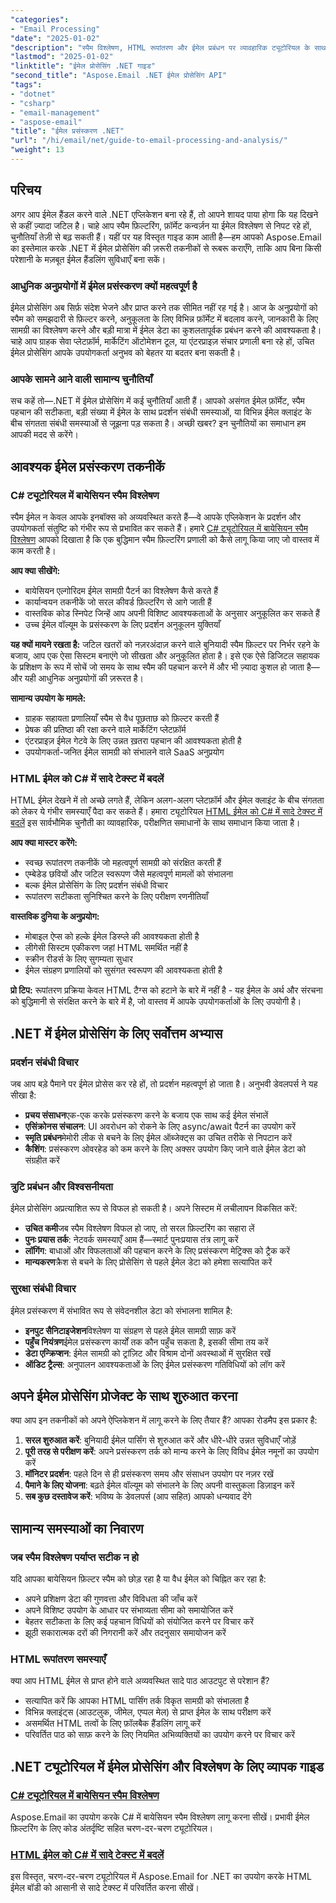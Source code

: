 ```yaml
---
"categories":
- "Email Processing"
"date": "2025-01-02"
"description": "स्पैम विश्लेषण, HTML रूपांतरण और ईमेल प्रबंधन पर व्यावहारिक ट्यूटोरियल के साथ .NET में ईमेल प्रोसेसिंग में महारत हासिल करें। वास्तविक कोड उदाहरण भी शामिल हैं।"
"lastmod": "2025-01-02"
"linktitle": "ईमेल प्रोसेसिंग .NET गाइड"
"second_title": "Aspose.Email .NET ईमेल प्रोसेसिंग API"
"tags":
- "dotnet"
- "csharp"
- "email-management"
- "aspose-email"
"title": "ईमेल प्रसंस्करण .NET"
"url": "/hi/email/net/guide-to-email-processing-and-analysis/"
"weight": 13
---
```


## परिचय

अगर आप ईमेल हैंडल करने वाले .NET एप्लिकेशन बना रहे हैं, तो आपने शायद पाया होगा कि यह दिखने से कहीं ज़्यादा जटिल है। चाहे आप स्पैम फ़िल्टरिंग, फ़ॉर्मेट कन्वर्ज़न या ईमेल विश्लेषण से निपट रहे हों, चुनौतियाँ तेज़ी से बढ़ सकती हैं। यहीं पर यह विस्तृत गाइड काम आती है—हम आपको Aspose.Email का इस्तेमाल करके .NET में ईमेल प्रोसेसिंग की ज़रूरी तकनीकों से रूबरू कराएँगे, ताकि आप बिना किसी परेशानी के मज़बूत ईमेल हैंडलिंग सुविधाएँ बना सकें।

### आधुनिक अनुप्रयोगों में ईमेल प्रसंस्करण क्यों महत्वपूर्ण है

ईमेल प्रोसेसिंग अब सिर्फ़ संदेश भेजने और प्राप्त करने तक सीमित नहीं रह गई है। आज के अनुप्रयोगों को स्पैम को समझदारी से फ़िल्टर करने, अनुकूलता के लिए विभिन्न फ़ॉर्मेट में बदलाव करने, जानकारी के लिए सामग्री का विश्लेषण करने और बड़ी मात्रा में ईमेल डेटा का कुशलतापूर्वक प्रबंधन करने की आवश्यकता है। चाहे आप ग्राहक सेवा प्लेटफ़ॉर्म, मार्केटिंग ऑटोमेशन टूल, या एंटरप्राइज़ संचार प्रणाली बना रहे हों, उचित ईमेल प्रोसेसिंग आपके उपयोगकर्ता अनुभव को बेहतर या बदतर बना सकती है।

### आपके सामने आने वाली सामान्य चुनौतियाँ

सच कहें तो—.NET में ईमेल प्रोसेसिंग में कई चुनौतियाँ आती हैं। आपको असंगत ईमेल फ़ॉर्मेट, स्पैम पहचान की सटीकता, बड़ी संख्या में ईमेल के साथ प्रदर्शन संबंधी समस्याओं, या विभिन्न ईमेल क्लाइंट के बीच संगतता संबंधी समस्याओं से जूझना पड़ सकता है। अच्छी खबर? इन चुनौतियों का समाधान हम आपकी मदद से करेंगे।

## आवश्यक ईमेल प्रसंस्करण तकनीकें

### C# ट्यूटोरियल में बायेसियन स्पैम विश्लेषण

स्पैम ईमेल न केवल आपके इनबॉक्स को अव्यवस्थित करते हैं—वे आपके एप्लिकेशन के प्रदर्शन और उपयोगकर्ता संतुष्टि को गंभीर रूप से प्रभावित कर सकते हैं। हमारे [C# ट्यूटोरियल में बायेसियन स्पैम विश्लेषण](./bayesian-spam-analysis-in-csharp/) आपको दिखाता है कि एक बुद्धिमान स्पैम फ़िल्टरिंग प्रणाली को कैसे लागू किया जाए जो वास्तव में काम करती है।

**आप क्या सीखेंगे:**
- बायेसियन एल्गोरिदम ईमेल सामग्री पैटर्न का विश्लेषण कैसे करते हैं
- कार्यान्वयन तकनीकें जो सरल कीवर्ड फ़िल्टरिंग से आगे जाती हैं  
- वास्तविक कोड स्निपेट जिन्हें आप अपनी विशिष्ट आवश्यकताओं के अनुसार अनुकूलित कर सकते हैं
- उच्च ईमेल वॉल्यूम के प्रसंस्करण के लिए प्रदर्शन अनुकूलन युक्तियाँ

**यह क्यों मायने रखता है:** जटिल खतरों को नज़रअंदाज़ करने वाले बुनियादी स्पैम फ़िल्टर पर निर्भर रहने के बजाय, आप एक ऐसा सिस्टम बनाएंगे जो सीखता और अनुकूलित होता है। इसे एक ऐसे डिजिटल सहायक के प्रशिक्षण के रूप में सोचें जो समय के साथ स्पैम की पहचान करने में और भी ज़्यादा कुशल हो जाता है—और यही आधुनिक अनुप्रयोगों की ज़रूरत है।

**सामान्य उपयोग के मामले:**
- ग्राहक सहायता प्रणालियाँ स्पैम से वैध पूछताछ को फ़िल्टर करती हैं
- प्रेषक की प्रतिष्ठा की रक्षा करने वाले मार्केटिंग प्लेटफ़ॉर्म
- एंटरप्राइज़ ईमेल गेटवे के लिए उन्नत ख़तरा पहचान की आवश्यकता होती है
- उपयोगकर्ता-जनित ईमेल सामग्री को संभालने वाले SaaS अनुप्रयोग

### HTML ईमेल को C# में सादे टेक्स्ट में बदलें

HTML ईमेल देखने में तो अच्छे लगते हैं, लेकिन अलग-अलग प्लेटफ़ॉर्म और ईमेल क्लाइंट के बीच संगतता को लेकर ये गंभीर समस्याएँ पैदा कर सकते हैं। हमारा ट्यूटोरियल [HTML ईमेल को C# में सादे टेक्स्ट में बदलें](./convert-html-email-to-plain-text/) इस सार्वभौमिक चुनौती का व्यावहारिक, परीक्षणित समाधानों के साथ समाधान किया जाता है।

**आप क्या मास्टर करेंगे:**
- स्वच्छ रूपांतरण तकनीकें जो महत्वपूर्ण सामग्री को संरक्षित करती हैं
- एम्बेडेड छवियों और जटिल स्वरूपण जैसे महत्वपूर्ण मामलों को संभालना
- बल्क ईमेल प्रोसेसिंग के लिए प्रदर्शन संबंधी विचार
- रूपांतरण सटीकता सुनिश्चित करने के लिए परीक्षण रणनीतियाँ

**वास्तविक दुनिया के अनुप्रयोग:**
- मोबाइल ऐप्स को हल्के ईमेल डिस्प्ले की आवश्यकता होती है
- लीगेसी सिस्टम एकीकरण जहां HTML समर्थित नहीं है
- स्क्रीन रीडर्स के लिए सुगम्यता सुधार
- ईमेल संग्रहण प्रणालियों को सुसंगत स्वरूपण की आवश्यकता होती है

**प्रो टिप:** रूपांतरण प्रक्रिया केवल HTML टैग्स को हटाने के बारे में नहीं है - यह ईमेल के अर्थ और संरचना को बुद्धिमानी से संरक्षित करने के बारे में है, जो वास्तव में आपके उपयोगकर्ताओं के लिए उपयोगी है।

## .NET में ईमेल प्रोसेसिंग के लिए सर्वोत्तम अभ्यास

### प्रदर्शन संबंधी विचार

जब आप बड़े पैमाने पर ईमेल प्रोसेस कर रहे हों, तो प्रदर्शन महत्वपूर्ण हो जाता है। अनुभवी डेवलपर्स ने यह सीखा है:

- **प्रचय संसाधन**एक-एक करके प्रसंस्करण करने के बजाय एक साथ कई ईमेल संभालें
- **एसिंक्रोनस संचालन**: UI अवरोधन को रोकने के लिए async/await पैटर्न का उपयोग करें
- **स्मृति प्रबंधन**मेमोरी लीक से बचने के लिए ईमेल ऑब्जेक्ट्स का उचित तरीके से निपटान करें
- **कैशिंग**: प्रसंस्करण ओवरहेड को कम करने के लिए अक्सर उपयोग किए जाने वाले ईमेल डेटा को संग्रहीत करें

### त्रुटि प्रबंधन और विश्वसनीयता

ईमेल प्रोसेसिंग अप्रत्याशित रूप से विफल हो सकती है। अपने सिस्टम में लचीलापन विकसित करें:

- **उचित कमी**जब स्पैम विश्लेषण विफल हो जाए, तो सरल फ़िल्टरिंग का सहारा लें
- **पुनः प्रयास तर्क**: नेटवर्क समस्याएँ आम हैं—स्मार्ट पुनःप्रयास तंत्र लागू करें  
- **लॉगिंग**: बाधाओं और विफलताओं की पहचान करने के लिए प्रसंस्करण मेट्रिक्स को ट्रैक करें
- **मान्यकरण**क्रैश से बचने के लिए प्रोसेसिंग से पहले ईमेल डेटा को हमेशा सत्यापित करें

### सुरक्षा संबंधी विचार

ईमेल प्रसंस्करण में संभावित रूप से संवेदनशील डेटा को संभालना शामिल है:

- **इनपुट सैनिटाइजेशन**विश्लेषण या संग्रहण से पहले ईमेल सामग्री साफ़ करें
- **पहुँच नियंत्रण**ईमेल प्रसंस्करण कार्यों तक कौन पहुँच सकता है, इसकी सीमा तय करें
- **डेटा एन्क्रिप्शन**: ईमेल सामग्री को ट्रांज़िट और विश्राम दोनों अवस्थाओं में सुरक्षित रखें
- **ऑडिट ट्रैल्स**: अनुपालन आवश्यकताओं के लिए ईमेल प्रसंस्करण गतिविधियों को लॉग करें

## अपने ईमेल प्रोसेसिंग प्रोजेक्ट के साथ शुरुआत करना

क्या आप इन तकनीकों को अपने ऐप्लिकेशन में लागू करने के लिए तैयार हैं? आपका रोडमैप इस प्रकार है:

1. **सरल शुरुआत करें**: बुनियादी ईमेल पार्सिंग से शुरुआत करें और धीरे-धीरे उन्नत सुविधाएँ जोड़ें
2. **पूरी तरह से परीक्षण करें**: अपने प्रसंस्करण तर्क को मान्य करने के लिए विविध ईमेल नमूनों का उपयोग करें
3. **मॉनिटर प्रदर्शन**: पहले दिन से ही प्रसंस्करण समय और संसाधन उपयोग पर नज़र रखें
4. **पैमाने के लिए योजना**: बढ़ते ईमेल वॉल्यूम को संभालने के लिए अपनी वास्तुकला डिज़ाइन करें
5. **सब कुछ दस्तावेज करें**: भविष्य के डेवलपर्स (आप सहित) आपको धन्यवाद देंगे

## सामान्य समस्याओं का निवारण

### जब स्पैम विश्लेषण पर्याप्त सटीक न हो

यदि आपका बायेसियन फ़िल्टर स्पैम को छोड़ रहा है या वैध ईमेल को चिह्नित कर रहा है:
- अपने प्रशिक्षण डेटा की गुणवत्ता और विविधता की जाँच करें
- अपने विशिष्ट उपयोग के आधार पर संभाव्यता सीमा को समायोजित करें
- बेहतर सटीकता के लिए कई पहचान विधियों को संयोजित करने पर विचार करें
- झूठी सकारात्मक दरों की निगरानी करें और तदनुसार समायोजन करें

### HTML रूपांतरण समस्याएँ

क्या आप HTML ईमेल से प्राप्त होने वाले अव्यवस्थित सादे पाठ आउटपुट से परेशान हैं?
- सत्यापित करें कि आपका HTML पार्सिंग तर्क विकृत सामग्री को संभालता है
- विभिन्न क्लाइंट्स (आउटलुक, जीमेल, एप्पल मेल) से प्राप्त ईमेल के साथ परीक्षण करें
- असमर्थित HTML तत्वों के लिए फ़ॉलबैक हैंडलिंग लागू करें
- परिवर्तित पाठ को साफ़ करने के लिए नियमित अभिव्यक्तियों का उपयोग करने पर विचार करें

## .NET ट्यूटोरियल में ईमेल प्रोसेसिंग और विश्लेषण के लिए व्यापक गाइड

### [C# ट्यूटोरियल में बायेसियन स्पैम विश्लेषण](./bayesian-spam-analysis-in-csharp/)
Aspose.Email का उपयोग करके C# में बायेसियन स्पैम विश्लेषण लागू करना सीखें। प्रभावी ईमेल फ़िल्टरिंग के लिए कोड अंतर्दृष्टि सहित चरण-दर-चरण ट्यूटोरियल।

### [HTML ईमेल को C# में सादे टेक्स्ट में बदलें](./convert-html-email-to-plain-text/)
इस विस्तृत, चरण-दर-चरण ट्यूटोरियल में Aspose.Email for .NET का उपयोग करके HTML ईमेल बॉडी को आसानी से सादे टेक्स्ट में परिवर्तित करना सीखें।
